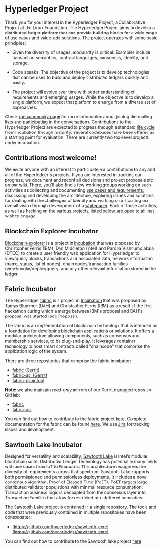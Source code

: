 # Hyperledger Project

Thank you for your interest in the Hyperledger Project, a Collaborative Project at the Linux Foundation. The Hyperledger Project aims to develop a distributed ledger platform that can provide building blocks for a wide range of use cases and value-add solutions. The project operates with some basic principles:

* Given the diversity of usages, modularity is critical. Examples include transaction semantics, contract languages, consensus, identity, and storage.

* Code speaks. The objective of the project is to develop technologies that can be used to build and deploy distributed ledgers quickly and easily.

* The project will evolve over time with better understanding of requirements and emerging usages. While the objective is to develop a single platform, we expect that platform to emerge from a diverse set of approaches.

Check [the community page](http://hyperledger.org/community) for more information about joining the mailing lists and participating in the conversations. Contributions to the Hyperledger Project are expected to progress through a standard [life cycle](https://github.com/hyperledger/hyperledger/wiki/Project-Lifecycle) from incubation through maturity. Several codebases have been offered as a starting point for evaluation. There are currently two top-level projects under incubation.

## Contributions most welcome!
We invite anyone with an interest to participate via contributions to any and all of the Hyperledger's projects. If you are interested in tracking our progress, we document and record all decisions and project proposals etc on our [wiki](https://github.com/hyperledger/hyperledger/wiki). There, you'll also find a few working groups working on such activities as collecting and documenting [use cases and requirements](https://github.com/hyperledger/hyperledger/wiki/Requirements-WG), discussing and developing the architecture, exploring issues and solutions for dealing with the challenges of Identity and working on articulting our overall vision through development of a [whitepaper](https://github.com/hyperledger/hyperledger/wiki/Whitepaper-WG). Each of these activities, as well as hacking on the various projects, listed below, are open to all that wish to engage.

## Blockchain Explorer Incubator
[Blockchain-explorer](https://gerrit.hyperledger.org/r/gitweb?p=blockchain-explorer.git;a=tree) is a project in [Incubation](https://github.com/hyperledger/hyperledger/wiki/Project-Lifecycle) that was proposed by Christopher Ferris (IBM), Dan Middleton (Intel) and Pardha Vishnumolakala (DTCC) to create a user friendly web application for Hyperledger to view/query blocks, transactions and associated data, network information (name, status, list of nodes), chain codes/transaction families (view/invoke/deploy/query) and any other relevant information stored in the ledger.

## Fabric Incubator

The Hyperledger [fabric](https://github.com/hyperledger/fabric) is a project in [Incubation](https://github.com/hyperledger/hyperledger/wiki/Project-Lifecycle) that was proposed by Tamas Blummer (DAH) and Christopher Ferris (IBM) as a result of the first hackathon during which a merge between IBM's proposal and DAH's proposal was started (see [Proposal](https://docs.google.com/document/d/1XECRVN9hXGrjAjysrnuNSdggzAKYm6XESR6KmABwhkE)).

The fabric is an implementation of blockchain technology that is intended as a foundation for developing blockchain applications or solutions. It offers a modular architecture allowing components, such as consensus and membership services, to be plug-and-play. It leverages container technology to host smart contracts called "chaincode" that comprise the application logic of the system. 

There are three repositories that comprise the fabric incubator:

* [fabric (Gerrit)](https://gerrit.hyperledger.org/r/gitweb?p=fabric.git;a=tree)
* [fabric-api (Gerrit)](https://gerrit.hyperledger.org/r/gitweb?p=fabric-api.git;a=tree)
* [fabric-chaintool](https://github.com/hyperledger/fabric-chaintool)

**Note:** we also maintain _read-only_ mirrors of our Gerrit managed repos on GitHub:

* [fabric](https://github.com/hyperledger/fabric)
* [fabric-api](https://github.com/hyperledger/fabric-api)

You can find out how to contribute to the fabric project [here](http://hyperledger-fabric.readthedocs.io/en/latest/CONTRIBUTING/). Complete documentation for the fabric can be found [here](http://hyperledger-fabric.readthedocs.io/en/latest/). We use [Jira](https://jira.hyperledger.org/secure/RapidBoard.jspa?rapidView=7&view=planning.nodetail) for tracking issues and development.

## Sawtooth Lake Incubator

Designed for versatility and scalability, [Sawtooth Lake](https://github.com/hyperledger/sawtooth-core) is Intel’s modular blockchain suite.  Distributed Ledger Technology has potential in many fields with use cases from IoT to Financials.  This architecture recognizes the diversity of requirements across that spectrum.  Sawtooth Lake supports both permissioned and permissionless deployments.  It includes a novel consensus algorithm, Proof of Elapsed Time (PoET).  PoET targets large distributed validator populations with minimal resource consumption.  Transaction business logic is decoupled from the consensus layer into Transaction Families that allow for restricted or unfettered semantics.

The Sawtooth Lake project is contained in a single repository. The tools and code that were previously contained in multiple repositories have been consolidated:

* [https://github.com/hyperledger/sawtooth-core](https://github.com/hyperledger/sawtooth-core)

You can find out how to contribute to the Sawtooth lake project [here](https://github.com/hyperledger/sawtooth-core/blob/master/CONTRIBUTING.md)
